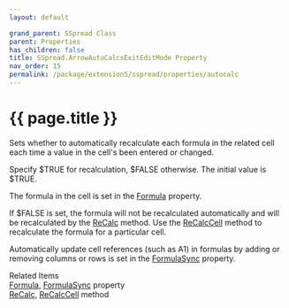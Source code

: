 ```yaml
---
layout: default

grand_parent: SSpread Class
parent: Properties
has_children: false
title: SSpread.ArrowAutoCalcsExitEditMode Property
nav_order: 15
permalink: /package/extension5/sspread/properties/autocalc
---
```

# {{ page.title }}

Sets whether to automatically recalculate each formula in the related cell each time a value in the cell's been entered or changed.

Specify $TRUE for recalculation, $FALSE otherwise. The initial value is $TRUE.

The formula in the cell is set in the <a href="/package/extension5/sspread/properties/formula">Formula</a> property.

If $FALSE is set, the formula will not be recalculated automatically and will be recalculated by the <a href="/package/extension5/sspread/methods/recalc">ReCalc</a> method. Use the <a href="/package/extension5/sspread/methods/recalccell">ReCalcCell</a> method to recalculate the formula for a particular cell.

Automatically update cell references (such as A1) in formulas by adding or removing columns or rows is set in the  <a href="/package/extension5/sspread/properties/formulasync">FormulaSync</a> property.

Related Items<br>
<a href="/package/extension5/sspread/properties/formula">Formula</a>, <a href="/package/extension5/sspread/properties/formulasync">FormulaSync</a> property<br>
<a href="/package/extension5/sspread/methods/recalc">ReCalc</a>, <a href="/package/extension5/sspread/methods/recalccell">ReCalcCell</a> method